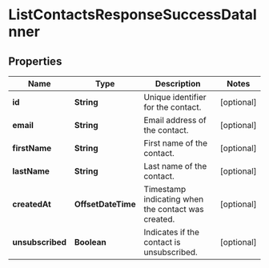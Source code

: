 

# ListContactsResponseSuccessDataInner


## Properties

| Name | Type | Description | Notes |
|------------ | ------------- | ------------- | -------------|
|**id** | **String** | Unique identifier for the contact. |  [optional] |
|**email** | **String** | Email address of the contact. |  [optional] |
|**firstName** | **String** | First name of the contact. |  [optional] |
|**lastName** | **String** | Last name of the contact. |  [optional] |
|**createdAt** | **OffsetDateTime** | Timestamp indicating when the contact was created. |  [optional] |
|**unsubscribed** | **Boolean** | Indicates if the contact is unsubscribed. |  [optional] |



